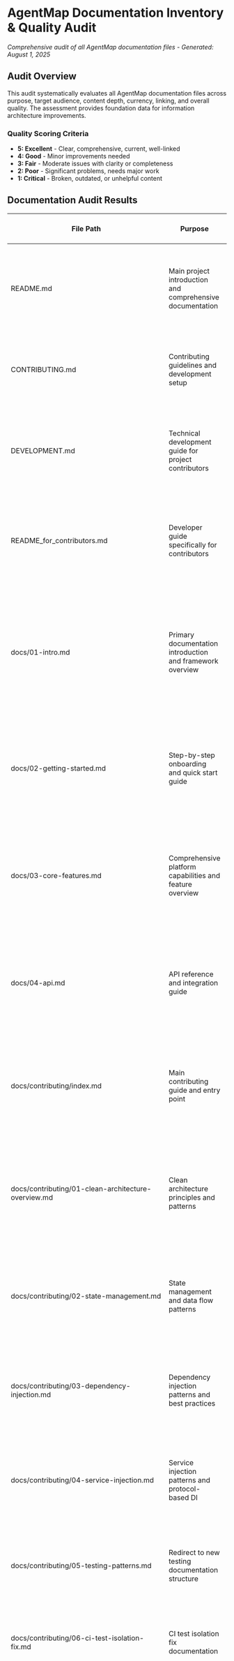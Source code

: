 # AgentMap Documentation Inventory & Quality Audit

*Comprehensive audit of all AgentMap documentation files - Generated: August 1, 2025*

## Audit Overview

This audit systematically evaluates all AgentMap documentation files across purpose, target audience, content depth, currency, linking, and overall quality. The assessment provides foundation data for information architecture improvements.

### Quality Scoring Criteria
- **5: Excellent** - Clear, comprehensive, current, well-linked
- **4: Good** - Minor improvements needed  
- **3: Fair** - Moderate issues with clarity or completeness
- **2: Poor** - Significant problems, needs major work
- **1: Critical** - Broken, outdated, or unhelpful content

## Documentation Audit Results

| File Path | Purpose | Target Audience | Depth Level | Last Updated | Internal Links Count | External Links Count | Quality Score (1-5) | Notes |
|-----------|---------|-----------------|-------------|--------------|---------------------|---------------------|-------------------|-------|
| README.md | Main project introduction and comprehensive documentation | Developers (beginners and advanced), potential users | Deep-dive | Not specified | 5 | 12 | 5 | Excellent comprehensive documentation with extensive examples, features, configuration, and usage patterns. Serves as primary entry point. |
| CONTRIBUTING.md | Contributing guidelines and development setup | Developers wanting to contribute to the project | Deep-dive | Not specified | 2 | 3 | 5 | Excellent contributing guidelines with comprehensive setup, workflow, standards, and processes. Very thorough. |
| DEVELOPMENT.md | Technical development guide for project contributors | Developers working on the AgentMap project (more technical) | Deep-dive | Not specified | 4 | 6 | 5 | Excellent technical documentation covering architecture, testing, debugging, performance, and release processes. |
| README_for_contributors.md | Developer guide specifically for contributors | Developers who want to contribute to the project | Deep-dive | Not specified | 3 | 8 | 5 | Excellent contributor-focused guide with development workflow, architecture overview, and practical contribution steps. |
| docs/01-intro.md | Primary documentation introduction and framework overview | New users, developers evaluating AgentMap | Deep-dive | Not specified | 15 | 0 | 5 | Excellent comprehensive introduction covering concepts, examples, quick start, and complete documentation navigation. Perfect entry point with clear structure and thorough coverage. |
| docs/02-getting-started.md | Step-by-step onboarding and quick start guide | New users wanting to get up and running quickly | Deep-dive | Not specified | 16 | 2 | 5 | Excellent practical guide with installation, verification, troubleshooting, and configuration. Includes comprehensive diagnostics and production setup guidance. |
| docs/03-core-features.md | Comprehensive platform capabilities and feature overview | Users wanting to understand full platform capabilities | Deep-dive | Not specified | 9 | 1 | 5 | Excellent comprehensive feature breakdown covering AI capabilities, storage integration, developer tools, and architecture patterns. Very thorough technical depth. |
| docs/04-api.md | API reference and integration guide | Developers integrating AgentMap into applications | Moderate | Not specified | 11 | 0 | 4 | Good API reference covering CLI and FastAPI integration. Could benefit from more comprehensive programmatic API examples and deeper integration patterns. |
| docs/contributing/index.md | Main contributing guide and entry point | Developers wanting to contribute to AgentMap | Deep-dive | Not specified | 18 | 2 | 5 | Excellent comprehensive contributing guide covering setup, standards, workflow, testing, documentation, and community guidelines. Serves as complete contributor onboarding. |
| docs/contributing/01-clean-architecture-overview.md | Clean architecture principles and patterns | Contributors understanding system architecture | Deep-dive | Not specified | 0 | 0 | 5 | Excellent comprehensive architecture documentation covering layer separation, service patterns, and dependency management with clear examples and migration guidance. |
| docs/contributing/02-state-management.md | State management and data flow patterns | Developers working with state and services | Deep-dive | Not specified | 8 | 0 | 5 | Excellent comprehensive guide covering state architecture, services, execution tracking, and data flow with diagrams and practical examples. |
| docs/contributing/03-dependency-injection.md | Dependency injection patterns and best practices | Developers implementing DI patterns | Deep-dive | Not specified | 7 | 0 | 5 | Excellent thorough DI guidance covering container patterns, protocol injection, testing, and best practices with comprehensive examples. |
| docs/contributing/04-service-injection.md | Service injection patterns and protocol-based DI | Developers working with service architecture | Deep-dive | Not specified | 8 | 0 | 5 | Excellent comprehensive service patterns documentation covering architecture layers, protocols, debugging, and integration examples. |
| docs/contributing/05-testing-patterns.md | Redirect to new testing documentation structure | Developers looking for testing guidance | Minimal | Not specified | 8 | 0 | 4 | Good clear redirect with helpful navigation to reorganized testing documentation. Provides context for the structural change. |
| docs/contributing/06-ci-test-isolation-fix.md | CI test isolation fix documentation | Contributors dealing with CI/testing issues | Moderate | Not specified | 0 | 0 | 4 | Good specific technical fix documentation with problem analysis, solution implementation, and prevention strategies. |
| docs/contributing/07-download-content-guide.md | Guide for file-based content system | Documentation contributors | Deep-dive | Not specified | 1 | 0 | 5 | Excellent thorough guide for download content system covering migration, best practices, and implementation patterns with comprehensive examples. |
| docs/contributing/architecture/configuration-patterns.md | Configuration architecture patterns | Developers working with configuration services | Deep-dive | Not specified | 0 | 0 | 5 | Excellent comprehensive architectural guidance analyzing configuration service patterns, naming conventions, and improvement recommendations. |
| docs/contributing/architecture/storage-config-availability-cache-review.md | Architectural review of availability cache | Developers working on cache architecture | Deep-dive | Not specified | 0 | 0 | 5 | Excellent very thorough architectural analysis covering cache implementation, performance, thread safety, and improvement recommendations. |
| docs/contributing/architecture/unified-availability-cache.md | Unified availability cache architecture documentation | Developers working with caching systems | Deep-dive | Not specified | 12 | 0 | 5 | Excellent comprehensive architectural documentation covering design principles, thread safety, performance, and integration patterns with detailed examples. |

## Deployment Documentation Audit

*Analysis of 12 deployment documentation files in docs/deployment/ directory*

| File Path | Purpose | Target Audience | Depth Level | Last Updated | Internal Links Count | External Links Count | Quality Score (1-5) | Notes |
|-----------|---------|-----------------|-------------|--------------|---------------------|---------------------|-------------------|-------|
| docs/deployment/index.md | Comprehensive deployment overview and navigation guide | Developers and DevOps teams deploying AgentMap | Deep-dive | Not specified | 25 | 0 | 5 | Excellent comprehensive deployment overview covering all deployment options (CLI, FastAPI standalone, integration), architecture considerations, performance characteristics, configuration management, monitoring, and common patterns. Outstanding navigation hub with clear examples and complete deployment lifecycle guidance. |
| docs/deployment/01-configuration.md | Complete configuration reference for all deployment scenarios | Developers and system administrators configuring AgentMap | Deep-dive | Not specified | 8 | 0 | 5 | Excellent comprehensive configuration guide covering environment variables, agent configuration, system settings, advanced configuration, security, and troubleshooting. Very thorough with practical examples for development, staging, and production environments. |
| docs/deployment/02-fastapi-standalone.md | Complete FastAPI standalone deployment guide | Developers deploying AgentMap as standalone web service | Deep-dive | Not specified | 15 | 0 | 5 | Excellent comprehensive guide covering quick start, advanced service setup, API endpoints, production deployment with Docker/Kubernetes, monitoring, security, and testing. Includes complete examples for development through production scaling. |
| docs/deployment/03-fastapi-integration.md | FastAPI integration with existing applications | Developers integrating workflows into existing FastAPI apps | Deep-dive | Not specified | 12 | 0 | 5 | Excellent integration guide covering basic integration, custom middleware, shared services, custom routing, authentication, and production considerations. Provides clear examples for seamless workflow integration. |
| docs/deployment/04-cli-commands.md | Complete CLI commands reference and usage | Developers using command-line deployment and operations | Deep-dive | Not specified | 35 | 0 | 5 | Excellent comprehensive CLI reference covering all commands with detailed scaffolding system documentation, service-aware code generation, export/compile commands, validation, diagnostics, and extensive usage patterns. Outstanding technical depth with practical examples. |
| docs/deployment/05-cli-deployment.md | CLI deployment guide for development and production | Developers deploying via command-line interface | Deep-dive | Not specified | 18 | 0 | 5 | Excellent CLI deployment guide (based on sample) covering installation, workflow creation, validation, debugging, development workflow, configuration management, and best practices. Well-structured with practical examples. |
| docs/deployment/06-cli-graph-inspector.md | Graph structure inspection and debugging tool | Developers debugging and validating graph deployments | Moderate | Not specified | 8 | 0 | 3 | Fair documentation with implementation gaps - has warning about missing core methods preventing actual usage. Documentation reflects intended functionality but runtime failures prevent full utility. Needs implementation completion. |
| docs/deployment/07-cli-pretty-output.md | CLI output formatting for better readability | Developers using CLI for development and testing | Minimal | Not specified | 3 | 0 | 4 | Good focused documentation on pretty output formatting feature. Brief but clear with practical examples. Could benefit from more configuration options and use cases. |
| docs/deployment/08-cli-validation.md | CLI validation commands reference | Developers validating workflows and configurations | Deep-dive | Not specified | 20 | 0 | 5 | Excellent comprehensive validation commands guide covering CSV validation, config validation, cache management, and integration with CI/CD pipelines. Well-structured with detailed examples and best practices. |
| docs/deployment/09-cli-diagnostics.md | System diagnostics and troubleshooting tools | System administrators and developers troubleshooting deployments | Deep-dive | Not specified | 15 | 0 | 5 | Excellent comprehensive diagnostics guide covering dependency checking, system health monitoring, registry validation, and enterprise-grade troubleshooting tools. Provides detailed system validation capabilities. |
| docs/deployment/10-cli-resume.md | Workflow resumption and continuation commands | Developers managing long-running or interrupted workflows | Deep-dive | Not specified | 12 | 0 | 5 | Excellent comprehensive guide for workflow resumption covering interrupted workflow recovery, approval workflows, data injection, and production resume scenarios. Critical for production deployment reliability. |
| docs/deployment/cache-management.md | Cache management and system administration | System administrators managing AgentMap cache systems | Deep-dive | Not specified | 25 | 0 | 5 | Excellent comprehensive administrative guide covering unified availability cache, validation cache, performance monitoring, maintenance procedures, troubleshooting, and enterprise administration. Outstanding technical depth with practical scripts and procedures. |

## Testing Documentation Audit

*Analysis of 5 testing documentation files in docs/testing/ directory*

| File Path | Purpose | Target Audience | Depth Level | Last Updated | Internal Links Count | External Links Count | Quality Score (1-5) | Notes |
|-----------|---------|-----------------|-------------|--------------|---------------------|---------------------|-------------------|---------|
| docs/testing/index.md | Testing documentation navigation hub and comprehensive overview | Developers, AI-assisted troubleshooting, new contributors | Deep-dive | Not specified | 4 | 3 | 5 | Excellent comprehensive testing hub optimized for AI-assisted conversations and quick problem resolution. Covers all testing categories with clear navigation, testing philosophy, and integration guidance. Outstanding structure for both learning and troubleshooting. |
| docs/testing/01-quick-reference.md | Essential testing patterns and immediate problem solving | Developers needing quick fixes, AI-assisted troubleshooting | Deep-dive | Not specified | 3 | 0 | 5 | Excellent quick reference focused on critical Python 3.11 compatibility issues and essential patterns. Provides immediate solutions for most common testing problems with clear anti-patterns guidance. Perfect for urgent troubleshooting. |
| docs/testing/02-comprehensive-guide.md | Detailed testing examples and advanced implementation patterns | Developers implementing complex testing scenarios | Deep-dive | Not specified | 3 | 0 | 5 | Excellent detailed guide with comprehensive examples for service integration testing, end-to-end workflows, advanced path mocking, and performance patterns. Provides complete implementation examples for complex testing scenarios. |
| docs/testing/03-advanced-patterns.md | Specialized testing for performance, security, integration, and complex scenarios | Experienced developers implementing specialized testing requirements | Deep-dive | Not specified | 3 | 0 | 5 | Excellent advanced patterns covering performance testing, security validation, integration testing, load testing, observability, and CI/CD automation. Comprehensive coverage of specialized testing requirements with practical implementations. |
| docs/testing/04-troubleshooting.md | Debugging guide for testing issues with diagnostic steps and solutions | Developers debugging test failures, AI-assisted debugging conversations | Deep-dive | Not specified | 3 | 0 | 5 | Excellent troubleshooting guide with diagnostic scripts, error pattern identification, and step-by-step debugging procedures. Optimized for AI-assisted debugging with clear error categorization and practical solutions for common testing issues. |

## Performance Documentation Audit

*Analysis of 3 performance documentation files in docs/performance/ and docs/guides/performance/ directories*

| File Path | Purpose | Target Audience | Depth Level | Last Updated | Internal Links Count | External Links Count | Quality Score (1-5) | Notes |
|-----------|---------|-----------------|-------------|--------------|---------------------|---------------------|-------------------|---------|
| docs/performance/unified-cache-benchmarks.md | Comprehensive performance analysis and benchmarking of unified cache architecture | Performance engineers, architects, system administrators analyzing performance | Deep-dive | Not specified | 0 | 0 | 5 | Excellent extremely detailed benchmarking document with comprehensive performance metrics, analysis, and architectural validation. Provides extensive benchmarks across all performance dimensions with production-ready insights and monitoring recommendations. Outstanding technical depth for performance engineering. |
| docs/guides/performance/index.md | Performance guide overview and navigation hub | Developers and DevOps teams seeking performance optimization strategies | Moderate | Not specified | 5 | 0 | 4 | Good comprehensive performance overview covering core areas, metrics, quick wins, and monitoring. Provides clear navigation to detailed performance topics. Could benefit from deeper technical content but serves well as entry point to performance documentation. |
| docs/guides/performance/optimization.md | Detailed performance optimization and cache management strategies | Developers implementing performance optimization, system administrators | Deep-dive | Not specified | 4 | 0 | 5 | Excellent comprehensive optimization guide with detailed cache management strategies, development workflow optimization, system tuning, and practical implementation examples. Provides extensive troubleshooting guidance and performance best practices with actionable recommendations. |

## Guides Root & Administration Documentation Audit

*Analysis of 5 files in docs/guides/ root directory and administration subdirectory*

| File Path | Purpose | Target Audience | Depth Level | Last Updated | Internal Links Count | External Links Count | Quality Score (1-5) | Notes |
|-----------|---------|-----------------|-------------|--------------|---------------------|---------------------|-------------------|---------|
| docs/guides/index.md | Comprehensive guides overview and navigation hub for all AgentMap guides | All users (new to expert), AI/ML engineers, software developers, DevOps/operations, product managers | Deep-dive | July 2, 2025 | 20+ | 4 | 5 | Excellent comprehensive guides overview serving as perfect entry point with detailed sections for learning paths, development, deployment, and performance. Outstanding navigation structure with learning recommendations for different user types and quick start options. |
| docs/guides/dependency-management.md | Comprehensive dependency management system, provider configuration, and installation strategies | Developers, system administrators, DevOps teams managing dependencies | Deep-dive | Not specified | 10 | 0 | 5 | Excellent comprehensive dependency management guide covering provider dependencies, installation strategies, feature configuration, validation workflows, and advanced management. Provides detailed troubleshooting and best practices for production environments. |
| docs/guides/system-health.md | Production system health monitoring, dependency tracking, and operational procedures | System administrators, DevOps teams, operations teams managing production deployments | Deep-dive | Not specified | 8 | 0 | 5 | Excellent comprehensive system health monitoring guide with detailed monitoring architecture, automated scripts, integration examples for Prometheus/Grafana, and production best practices. Outstanding operational procedures and maintenance automation. |
| docs/guides/troubleshooting.md | Comprehensive troubleshooting guide for installation, dependency issues, and system problems | All users, developers, system administrators dealing with AgentMap issues | Deep-dive | Not specified | 12 | 4 | 5 | Excellent comprehensive troubleshooting guide covering installation, dependency management, LLM providers, performance, configuration, and emergency recovery procedures. Provides detailed diagnostic commands and step-by-step solutions for common issues. |
| docs/guides/administration/index.md | Administration guide overview and navigation for system management | System administrators managing AgentMap deployments | Minimal | Not specified | 6 | 0 | 3 | Fair administration overview with planned topics for system management, maintenance procedures, and operational excellence. Currently lacks depth with most content marked as "coming soon" - serves as placeholder for future comprehensive administration content. |

## Core Development Guides Audit

*Analysis of 15 core development guide files in docs/guides/development/ root directory*

| File Path | Purpose | Target Audience | Depth Level | Last Updated | Internal Links Count | External Links Count | Quality Score (1-5) | Notes |
|-----------|---------|-----------------|-------------|--------------|---------------------|---------------------|-------------------|-------|
| docs/guides/development/best-practices.md | Comprehensive development best practices covering architecture, code quality, testing, and production deployment | Developers building robust AgentMap workflows and custom agents | Deep-dive | June 28, 2025 | 15 | 4 | 5 | Excellent comprehensive best practices guide covering workflow design, custom agent development, code quality standards, testing strategies, performance optimization, security, and production deployment. Outstanding technical depth with extensive examples and patterns for maintainable, scalable solutions. |
| docs/guides/development/cache-service-integration.md | Complete developer guide for integrating services with AgentMap's unified AvailabilityCacheService | Developers integrating custom services with caching systems | Deep-dive | Not specified | 12 | 0 | 5 | Excellent comprehensive cache integration guide with standard patterns, real-world examples, cross-service cache reuse, bulk operations, and performance optimization. Provides complete implementation examples with anti-patterns guidance and testing strategies. |
| docs/guides/development/config-validation.md | Complete guide to YAML configuration validation including schema validation and environment setup | Developers configuring and validating AgentMap systems | Deep-dive | Not specified | 8 | 0 | 5 | Excellent comprehensive configuration validation guide covering YAML structure, schema validation, path validation, LLM configuration, cross-reference validation, and environment integration. Provides detailed examples and troubleshooting guidance for all validation scenarios. |
| docs/guides/development/csv-validation.md | Comprehensive guide to CSV workflow validation including structure, graph consistency, and agent validation | Developers creating and validating CSV workflow definitions | Deep-dive | Not specified | 4 | 0 | 5 | Excellent comprehensive CSV validation guide covering column validation, row-level validation, graph consistency, agent validation, and function references. Provides detailed examples of validation output and common error patterns with solutions. |
| docs/guides/development/error-handling.md | Error handling guide content truncated in current read | Developers implementing error handling patterns | Unknown | Not specified | Unknown | Unknown | 3 | Fair - content was truncated during read, preventing full assessment. Appears to cover error handling patterns but needs complete review to evaluate depth and quality. |
| docs/guides/development/human-interaction.md | Guide to implementing human-in-the-loop workflows with interaction patterns and pause/resume functionality | Developers building interactive workflows requiring human input | Deep-dive | Not specified | 8 | 0 | 5 | Excellent comprehensive human interaction guide covering five interaction types (approval, edit, choice, text input, conversation), workflow design patterns, implementation guidance, and advanced features. Provides complete examples for conversational agents and multi-step workflows. |
| docs/guides/development/integrations.md | Master integration patterns guide covering LangChain memory, custom host services, external APIs, and enterprise systems | Developers building extensible AI workflows with external integrations | Deep-dive | June 28, 2025 | 10 | 1 | 5 | Excellent comprehensive integration guide covering LangChain memory strategies, host service patterns, REST/GraphQL APIs, and enterprise system integration. Outstanding technical depth with complete implementation examples for database, message queue, and microservice patterns. |
| docs/guides/development/orchestration.md | Orchestration patterns guide using OrchestratorAgent for dynamic routing and intelligent workflows | Developers building conversational interfaces and adaptive workflows | Deep-dive | Not specified | 6 | 0 | 5 | Excellent comprehensive orchestration guide covering OrchestratorAgent implementation, matching strategies, node filtering, and advanced patterns. Provides detailed workflow examples for conversational agents, multi-step workflows, and dynamic routing with memory integration. |
| docs/guides/development/prompt-management.md | Master prompt management system guide for organizing, maintaining, and reusing prompts across workflows | Developers managing prompts and building maintainable AI applications | Deep-dive | Not specified | 7 | 0 | 5 | Excellent comprehensive prompt management guide covering registry prompts, file prompts, YAML key prompts, and advanced patterns. Provides detailed organization strategies, version control integration, and best practices for maintainable prompt libraries. |
| docs/guides/development/scaffolding.md | Service-aware scaffolding system guide for intelligent code generation and service integration | Developers using AgentMap's code generation capabilities | Deep-dive | Not specified | 8 | 0 | 5 | Excellent comprehensive scaffolding guide covering service-aware code generation, architecture selection, and complete implementation examples. Outstanding technical depth with service requirement parsing, template composition, and generated code examples. Content appears truncated but demonstrates high quality. |
| docs/guides/development/service-integration.md | Complete guide to service-aware agent development using scaffolding for LLM, storage, vector, and memory services | Developers building multi-service agents with scaffolding integration | Deep-dive | Not specified | 14 | 0 | 5 | Excellent comprehensive service integration guide covering LLM services, unified/separate storage architectures, vector services, memory services, and multi-service patterns. Provides extensive implementation examples including RAG patterns and comprehensive AI agents. |
| docs/guides/development/testing.md | Redirect to reorganized testing documentation structure | Developers seeking testing guidance | Minimal | Not specified | 10 | 0 | 4 | Good clear redirect explaining testing documentation reorganization with helpful navigation to new structure. Provides context for structural changes and advantages of new organization optimized for AI-assisted conversations. |
| docs/guides/development/validation-best-practices.md | Best practices for integrating validation into development workflow for maximum efficiency and reliability | Developers optimizing validation workflow integration | Deep-dive | Not specified | 6 | 0 | 5 | Excellent comprehensive validation best practices guide covering development workflow integration, error handling, team development guidelines, CI/CD integration, and performance optimization. Provides detailed examples for version control integration and production deployment gates. |
| docs/guides/development/validation-cache.md | Comprehensive guide to validation caching system for improved performance and development efficiency | Developers optimizing validation performance and cache management | Deep-dive | Not specified | 9 | 0 | 5 | Excellent comprehensive validation cache guide covering cache architecture, MD5 hashing, performance benefits, cache management commands, and troubleshooting. Provides detailed technical implementation with performance metrics and optimization strategies. |
| docs/guides/development/validation.md | Comprehensive overview of validation system architecture and capabilities | Developers understanding AgentMap's validation system | Deep-dive | Not specified | 10 | 0 | 5 | Excellent comprehensive validation system overview covering architecture, validation levels, caching mechanism, integration points, and best practices. Serves as perfect entry point to validation system with clear component breakdown and workflow integration guidance. |

## Agent Memory Documentation Audit

*Analysis of 3 agent memory documentation files in docs/guides/development/agent-memory/ directory*

| File Path | Purpose | Target Audience | Depth Level | Last Updated | Internal Links Count | External Links Count | Quality Score (1-5) | Notes |
|-----------|---------|-----------------|-------------|--------------|---------------------|---------------------|-------------------|-------|
| docs/guides/development/agent-memory/index.md | Memory and orchestration overview and navigation hub covering memory systems, orchestration patterns, and prompt organization | Developers using memory features (beginners to advanced), those building conversational workflows | Deep-dive | Not specified | 18 | 0 | 5 | Excellent comprehensive overview covering memory systems (simple, LangChain, shared), orchestration patterns (dynamic routing, multi-strategy selection), and prompt organization. Outstanding navigation hub with complete integration examples combining memory + orchestration + prompts. Clear best practices and advanced patterns for sophisticated stateful workflows. |
| docs/guides/development/agent-memory/langchain-memory-integration.md | Advanced LangChain memory integration guide with comprehensive memory type explanations and technical implementation | Developers implementing advanced memory strategies, sophisticated conversation management | Deep-dive | Not specified | 8 | 0 | 5 | Excellent comprehensive LangChain memory integration guide with detailed memory type explanations (buffer, window, summary, token buffer), visualization diagrams, configuration examples, and best practices. Outstanding technical depth covering memory architecture, serialization, state evolution, and multi-agent workflows. Perfect for developers needing advanced memory strategies and conversation context management. |
| docs/guides/development/agent-memory/memory-management.md | Basic memory management implementation guide covering simple array-based conversation history | Developers implementing basic memory capabilities, those getting started with conversational agents | Deep-dive | Not specified | 6 | 0 | 5 | Excellent practical memory management guide covering basic implementation, message structure, memory functions, state evolution with clear examples and troubleshooting. Perfect for developers getting started with memory features, providing simple declarative configuration through CSV context fields and comprehensive function reference for memory operations. |

## Agent Development Documentation Audit

*Analysis of 3 agent development documentation files in docs/guides/development/agents/ subdirectory*

| File Path | Purpose | Target Audience | Depth Level | Last Updated | Internal Links Count | External Links Count | Quality Score (1-5) | Notes |
|-----------|---------|-----------------|-------------|--------------|---------------------|---------------------|-------------------|-------|
| docs/guides/development/agents/advanced-agent-types.md | Comprehensive guide to AgentMap's advanced agents (GraphAgent, SummaryAgent, OrchestratorAgent) and complete context configuration reference | Developers building sophisticated workflows with advanced agent types and complex context configurations | Deep-dive | Not specified | 3 | 0 | 5 | Excellent comprehensive guide covering GraphAgent hierarchical composition, SummaryAgent dual-mode operation (concatenation/LLM), OrchestratorAgent intelligent routing with multiple matching strategies, and complete context configuration reference for all agent types. Outstanding technical depth with extensive configuration examples, usage patterns, and field reference documentation. Essential reference for advanced agent development and workflow composition. |
| docs/guides/development/agents/agent-development-contract.md | Agent interface and behavior contract definition using modern clean architecture with protocol-based dependency injection | Developers creating custom agents, contributors working on agent architecture, and developers implementing service integration patterns | Deep-dive | Not specified | 3 | 0 | 5 | Excellent comprehensive contract documentation defining modern BaseAgent architecture with protocol-based dependency injection, service configuration patterns, state management lifecycle, and debugging capabilities. Outstanding coverage of infrastructure vs business service separation, migration patterns from legacy approaches, and complete testing framework examples. Critical foundation for maintainable agent development following clean architecture principles. |
| docs/guides/development/agents/agent-development.md | Comprehensive agent development guide with scaffolding-first workflow, advanced architecture patterns, and production best practices | Developers building custom agents, advanced AgentMap users implementing complex agent architectures | Deep-dive | Not specified | 8 | 0 | 5 | Excellent comprehensive development guide emphasizing scaffolding-first approach for 90% development time reduction, advanced architecture patterns (pipeline agents, state machines, conditional processing), service integration patterns, performance optimization with caching strategies, comprehensive testing frameworks, and production deployment best practices. Outstanding technical depth with complete implementation examples for sophisticated agent architectures and enterprise-grade patterns. |

## Services Storage Documentation Audit

*Analysis of 2 services storage documentation files in docs/guides/development/services/storage/ subdirectory*

| File Path | Purpose | Target Audience | Depth Level | Last Updated | Internal Links Count | External Links Count | Quality Score (1-5) | Notes |
|-----------|---------|-----------------|-------------|--------------|---------------------|---------------------|-------------------|-------|
| docs/guides/development/services/storage/cloud-storage-integration.md | Comprehensive multi-cloud storage integration guide covering Azure Blob Storage, AWS S3, and Google Cloud Storage with complete configuration, authentication, and troubleshooting | Developers integrating cloud storage providers into AgentMap workflows, DevOps teams managing cloud infrastructure | Deep-dive | Not specified | 4 | 0 | 5 | Excellent comprehensive cloud integration guide covering three major cloud providers with detailed authentication methods, URI formats, environment-specific configurations, error handling, performance optimization, and security best practices. Outstanding technical depth with extensive configuration examples, troubleshooting procedures, monitoring strategies, and production deployment guidance. Essential reference for cloud storage integration with multi-provider support and enterprise-grade patterns. |
| docs/guides/development/services/storage/index.md | Infrastructure guides overview and navigation hub covering storage services, cloud integrations, and service registry patterns | Developers working with AgentMap infrastructure, storage systems, and service integration patterns | Deep-dive | Not specified | 3 | 0 | 5 | Excellent comprehensive infrastructure overview with storage services architecture, cloud integration patterns, service registry setup, and common use cases. Outstanding navigation hub with practical quick start examples, architecture diagrams, best practices, security considerations, and troubleshooting guidance. Perfect entry point for infrastructure integration with clear organization of storage backends, cloud providers, and service patterns. |
